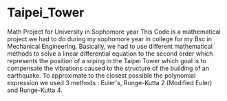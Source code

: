 # Taipei_Tower
Math Project for University in Sophomore year
This Code is a mathematical project we had to do during my sophomore year in college for my Bsc in Mechanical Engineering.
Basically, we had to use different mathematical methods to solve a linear differential equation to the second order which represents the position of a srping
in the Taipei Tower which goal is to compensate the vibrations caused to the structure of the building of an earthquake. To approximate to the closest possible the polynomial
expression we used 3 methods : Euler's, Runge-Kutta 2 (Modified Euler) and Runge-Kutta 4.
